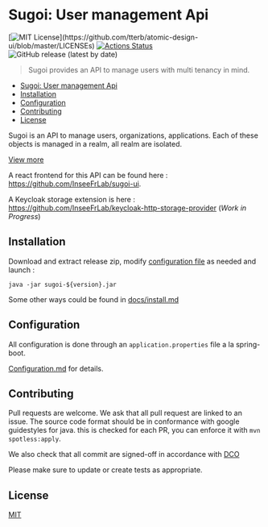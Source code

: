 # Sugoi: User management Api

[![MIT License](https://img.shields.io/apm/l/atomic-design-ui.svg?)](https://github.com/tterb/atomic-design-ui/blob/master/LICENSEs)
[![Actions Status](https://github.com/inseeFrLab/sugoi-api/workflows/Sugoi%20API%20integration%20test/badge.svg)](https://github.com/inseeFrLab/sugoi-api/actions)
![GitHub release (latest by date)](https://img.shields.io/github/v/release/inseefrlab/sugoi-api)


> Sugoi provides an API to manage users with multi tenancy in mind.

- [Sugoi: User management Api](#sugoi-user-management-api)
- [Installation](#installation)
- [Configuration](#configuration)
- [Contributing](#contributing)
- [License](#license)


Sugoi is an API to manage users, organizations, applications. Each of these objects is managed in a realm, all realm are isolated.

[View more](docs/concepts.md)

A react frontend for this API can be found here : https://github.com/InseeFrLab/sugoi-ui.

A Keycloak storage extension is here : https://github.com/InseeFrLab/keycloak-http-storage-provider (*Work in Progress*)

## Installation

Download and extract release zip, modify [configuration file](docs/configuration.md) as needed and launch :

```
java -jar sugoi-${version}.jar
```

Some other ways could be found in [docs/install.md](docs/install.md)
## Configuration

All configuration is done through an `application.properties` file a la spring-boot.

[Configuration.md](docs/configuration.md) for details.


## Contributing

Pull requests are welcome. We ask that all pull request are linked to an issue.
The source code format should be in conformance with google guidestyles for java. this is checked for each PR, you can enforce it with `mvn spotless:apply`.

We also check that all commit are signed-off in accordance with [DCO](https://developercertificate.org/)

Please make sure to update or create tests as appropriate.

## License

[MIT](https://choosealicense.com/licenses/mit/)
